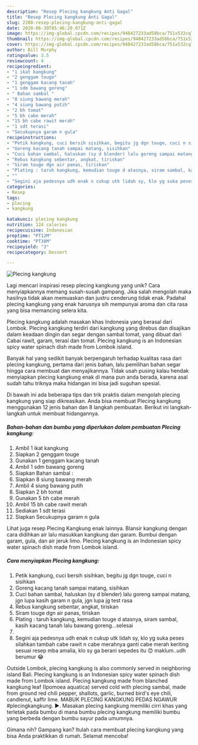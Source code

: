 ```yaml
---
description: "Resep Plecing kangkung Anti Gagal"
title: "Resep Plecing kangkung Anti Gagal"
slug: 2208-resep-plecing-kangkung-anti-gagal
date: 2020-06-30T05:46:20.071Z
image: https://img-global.cpcdn.com/recipes/948427233ad58bca/751x532cq70/plecing-kangkung-foto-resep-utama.jpg
thumbnail: https://img-global.cpcdn.com/recipes/948427233ad58bca/751x532cq70/plecing-kangkung-foto-resep-utama.jpg
cover: https://img-global.cpcdn.com/recipes/948427233ad58bca/751x532cq70/plecing-kangkung-foto-resep-utama.jpg
author: Bill Murphy
ratingvalue: 3.5
reviewcount: 4
recipeingredient:
- "1 ikat kangkung"
- "2 genggam touge"
- "1 genggam kacang tanah"
- "1 sdm bawang goreng"
- " Bahan sambal "
- "8 siung bawang merah"
- "4 siung bawang putih"
- "2 bh tomat"
- "5 bh cabe merah"
- "15 bh cabe rawit merah"
- "1 sdt terasi"
- "Secukupnya garam n gula"
recipeinstructions:
- "Petik kangkung, cuci bersih sisihkan, begitu jg dgn touge, cuci n sisihkan"
- "Goreng kacang tanah sampai matang, sisihkan"
- "Cuci bahan sambal, haluskan (sy d blender) lalu goreng sampai matang, jgn lupa kasih garam n gula, jgn lupa jg test rasa"
- "Rebus kangkung sebentar, angkat, tiriskan"
- "Siram touge dgn air panas, tiriskan"
- "Plating : taruh kangkung, kemudian touge d atasnya, siram sambal, kasih kacang tanah lalu bawang goreng...selesai"
- ""
- "Segini aja pedesnya udh enak n cukup utk lidah sy, klo yg suka peses silahkan tambah cabe rawit n cabe merahnya ganti cabe merah keriting sesuai resep mba amalia, klo sy ga berani sepedes itu 😊 maklum..udh berumur 😂"
categories:
- Resep
tags:
- plecing
- kangkung

katakunci: plecing kangkung 
nutrition: 124 calories
recipecuisine: Indonesian
preptime: "PT12M"
cooktime: "PT38M"
recipeyield: "3"
recipecategory: Dessert

---
```



![Plecing kangkung](https://img-global.cpcdn.com/recipes/948427233ad58bca/751x532cq70/plecing-kangkung-foto-resep-utama.jpg)

Lagi mencari inspirasi resep plecing kangkung yang unik? Cara menyiapkannya memang susah-susah gampang. Jika salah mengolah maka hasilnya tidak akan memuaskan dan justru cenderung tidak enak. Padahal plecing kangkung yang enak harusnya sih mempunyai aroma dan cita rasa yang bisa memancing selera kita.

Plecing kangkung adalah masakan khas Indonesia yang berasal dari Lombok. Plecing kangkung terdiri dari kangkung yang direbus dan disajikan dalam keadaan dingin dan segar dengan sambal tomat, yang dibuat dari Cabai rawit, garam, terasi dan tomat. Plecing kangkung is an Indonesian spicy water spinach dish made from Lombok island.

Banyak hal yang sedikit banyak berpengaruh terhadap kualitas rasa dari plecing kangkung, pertama dari jenis bahan, lalu pemilihan bahan segar hingga cara membuat dan menyajikannya. Tidak usah pusing kalau hendak menyiapkan plecing kangkung enak di mana pun anda berada, karena asal sudah tahu triknya maka hidangan ini bisa jadi suguhan spesial.


Di bawah ini ada beberapa tips dan trik praktis dalam mengolah plecing kangkung yang siap dikreasikan. Anda bisa membuat Plecing kangkung menggunakan 12 jenis bahan dan 8 langkah pembuatan. Berikut ini langkah-langkah untuk membuat hidangannya.

<!--inarticleads1-->

##### Bahan-bahan dan bumbu yang diperlukan dalam pembuatan Plecing kangkung:

1. Ambil 1 ikat kangkung
1. Siapkan 2 genggam touge
1. Gunakan 1 genggam kacang tanah
1. Ambil 1 sdm bawang goreng
1. Siapkan  Bahan sambal :
1. Siapkan 8 siung bawang merah
1. Ambil 4 siung bawang putih
1. Siapkan 2 bh tomat
1. Gunakan 5 bh cabe merah
1. Ambil 15 bh cabe rawit merah
1. Sediakan 1 sdt terasi
1. Siapkan Secukupnya garam n gula


Lihat juga resep Plecing Kangkung enak lainnya. Blansir kangkung dengan cara didihkan air lalu masukkan kangkung dan garam. Bumbui dengan garam, gula, dan air jeruk limo. Plecing kangkung is an Indonesian spicy water spinach dish made from Lombok island. 

<!--inarticleads2-->

##### Cara menyiapkan Plecing kangkung:

1. Petik kangkung, cuci bersih sisihkan, begitu jg dgn touge, cuci n sisihkan
1. Goreng kacang tanah sampai matang, sisihkan
1. Cuci bahan sambal, haluskan (sy d blender) lalu goreng sampai matang, jgn lupa kasih garam n gula, jgn lupa jg test rasa
1. Rebus kangkung sebentar, angkat, tiriskan
1. Siram touge dgn air panas, tiriskan
1. Plating : taruh kangkung, kemudian touge d atasnya, siram sambal, kasih kacang tanah lalu bawang goreng...selesai
1. 
1. Segini aja pedesnya udh enak n cukup utk lidah sy, klo yg suka peses silahkan tambah cabe rawit n cabe merahnya ganti cabe merah keriting sesuai resep mba amalia, klo sy ga berani sepedes itu 😊 maklum..udh berumur 😂


Outside Lombok, plecing kangkung is also commonly served in neighboring island Bali. Plecing kangkung is an Indonesian spicy water spinach dish made from Lombok island. Plecing kangkung made from blanched kangkung leaf (Ipomoea aquatica) served cold with plecing sambal, made from ground red chili pepper, shallots, garlic, burned bird&#39;s eye chili, candlenut, kaffir lime. MABUK PLECING KANGKUNG PEDAS NGAWUR #plecingkangkung. ►. Masakan plecing kangkung memiliki cirri khas yang terletak pada bumbu di mana bumbu plecing kangkung memiliki bumbu yang berbeda dengan bumbu sayur pada umumnya. 

Gimana nih? Gampang kan? Itulah cara membuat plecing kangkung yang bisa Anda praktikkan di rumah. Selamat mencoba!
